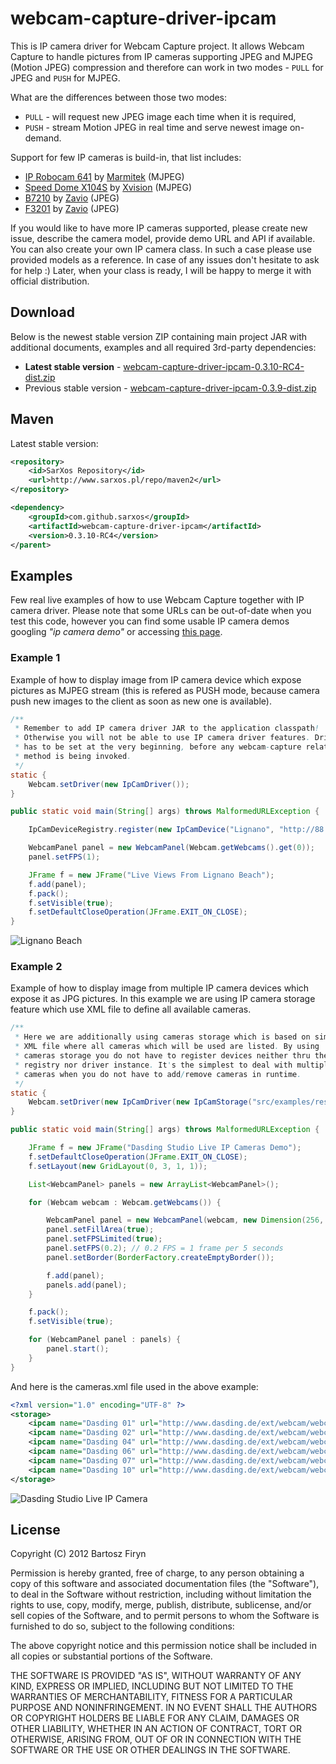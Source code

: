 # webcam-capture-driver-ipcam

This is IP camera driver for Webcam Capture project. It allows Webcam Capture to
handle pictures from IP cameras supporting JPEG and MJPEG (Motion JPEG) compression
and therefore can work in two modes - ```PULL``` for JPEG and ```PUSH``` for MJPEG.

What are the differences between those two modes:

* ```PULL``` - will request new JPEG image each time when it is required,
* ```PUSH``` - stream Motion JPEG in real time and serve newest image on-demand.

Support for few IP cameras is build-in, that list includes:

* [IP Robocam 641](http://www.marmitek.com/en/product-details/home-automation-security/ip-cameras/ip-robocam-641.php) by [Marmitek](http://www.marmitek.com/) (MJPEG)
* [Speed Dome X104S](http://www.ipcctv.com/product.php?xProd=10&xSec=26) by [Xvision](http://www.ipcctv.com/) (MJPEG)
* [B7210](http://www.zavio.com/product.php?id=45) by [Zavio](http://www.zavio.com/) (JPEG)
* [F3201](http://www.zavio.com/product.php?id=28) by [Zavio](http://www.zavio.com/) (JPEG)

If you would like to have more IP cameras supported, please create new issue, describe the camera
model, provide demo URL and API if available. You can also create your own IP camera class. In such 
a case please use provided models as a reference. In case of any issues don't hesitate to ask for
help :) Later, when your class is ready, I will be happy to merge it with official distribution.


## Download

Below is the newest stable version ZIP containing main project
JAR with additional documents, examples and all required 3rd-party
dependencies:

* **Latest stable version** - [webcam-capture-driver-ipcam-0.3.10-RC4-dist.zip](http://www.sarxos.pl/repo/maven2/com/github/sarxos/webcam-capture-driver-ipcam/0.3.10-RC4/webcam-capture-driver-ipcam-0.3.10-RC4-dist.zip)
* Previous stable version - [webcam-capture-driver-ipcam-0.3.9-dist.zip](http://www.sarxos.pl/repo/maven2/com/github/sarxos/webcam-capture-driver-ipcam/0.3.9/webcam-capture-driver-ipcam-0.3.9-dist.zip)


## Maven

Latest stable version:

```xml
<repository>
	<id>SarXos Repository</id>
	<url>http://www.sarxos.pl/repo/maven2</url>
</repository>
```
```xml
<dependency>
	<groupId>com.github.sarxos</groupId>
	<artifactId>webcam-capture-driver-ipcam</artifactId>
	<version>0.3.10-RC4</version>
</parent>
```

## Examples

Few real live examples of how to use Webcam Capture together with IP camera driver.
Please note that some URLs can be out-of-date when you test this code, however you
can find some usable IP camera demos googling _"ip camera demo"_ or accessing 
[this page](http://www.axis.com/solutions/video/gallery.htm).

### Example 1

Example of how to display image from IP camera device which expose pictures 
as MJPEG stream (this is refered as PUSH mode, because camera push new images 
to the client as soon as new one is available).

```java
/**
 * Remember to add IP camera driver JAR to the application classpath!
 * Otherwise you will not be able to use IP camera driver features. Driver
 * has to be set at the very beginning, before any webcam-capture related
 * method is being invoked.
 */
static {
	Webcam.setDriver(new IpCamDriver());
}

public static void main(String[] args) throws MalformedURLException {

	IpCamDeviceRegistry.register(new IpCamDevice("Lignano", "http://88.37.116.138/mjpg/video.mjpg", IpCamMode.PUSH));

	WebcamPanel panel = new WebcamPanel(Webcam.getWebcams().get(0));
	panel.setFPS(1);

	JFrame f = new JFrame("Live Views From Lignano Beach");
	f.add(panel);
	f.pack();
	f.setVisible(true);
	f.setDefaultCloseOperation(JFrame.EXIT_ON_CLOSE);
}
```

![Lignano Beach](https://raw.github.com/sarxos/webcam-capture/master/webcam-capture-drivers/webcam-capture-driver-ipcam/src/etc/resources/lignano-beach.png "Lignano Beach")

### Example 2

Example of how to display image from multiple IP camera devices which expose 
it as JPG pictures. In this example we are using IP camera storage feature which
use XML file to define all available cameras.

```java
/**
 * Here we are additionally using cameras storage which is based on simple
 * XML file where all cameras which will be used are listed. By using
 * cameras storage you do not have to register devices neither thru the
 * registry nor driver instance. It's the simplest to deal with multiple
 * cameras when you do not have to add/remove cameras in runtime.
 */
static {
	Webcam.setDriver(new IpCamDriver(new IpCamStorage("src/examples/resources/cameras.xml")));
}

public static void main(String[] args) throws MalformedURLException {

	JFrame f = new JFrame("Dasding Studio Live IP Cameras Demo");
	f.setDefaultCloseOperation(JFrame.EXIT_ON_CLOSE);
	f.setLayout(new GridLayout(0, 3, 1, 1));

	List<WebcamPanel> panels = new ArrayList<WebcamPanel>();

	for (Webcam webcam : Webcam.getWebcams()) {

		WebcamPanel panel = new WebcamPanel(webcam, new Dimension(256, 144), false);
		panel.setFillArea(true);
		panel.setFPSLimited(true);
		panel.setFPS(0.2); // 0.2 FPS = 1 frame per 5 seconds
		panel.setBorder(BorderFactory.createEmptyBorder());

		f.add(panel);
		panels.add(panel);
	}

	f.pack();
	f.setVisible(true);

	for (WebcamPanel panel : panels) {
		panel.start();
	}
}
```

And here is the cameras.xml file used in the above example:

```xml
<?xml version="1.0" encoding="UTF-8" ?> 
<storage>
	<ipcam name="Dasding 01" url="http://www.dasding.de/ext/webcam/webcam770.php?cam=1" />
	<ipcam name="Dasding 02" url="http://www.dasding.de/ext/webcam/webcam770.php?cam=2" />
	<ipcam name="Dasding 04" url="http://www.dasding.de/ext/webcam/webcam770.php?cam=4" />
	<ipcam name="Dasding 06" url="http://www.dasding.de/ext/webcam/webcam770.php?cam=6" />
	<ipcam name="Dasding 07" url="http://www.dasding.de/ext/webcam/webcam770.php?cam=7" />
	<ipcam name="Dasding 10" url="http://www.dasding.de/ext/webcam/webcam770.php?cam=10" />
</storage>
```

![Dasding Studio Live IP Camera](https://raw.github.com/sarxos/webcam-capture/master/webcam-capture-drivers/webcam-capture-driver-ipcam/src/etc/resources/dasding-live.png "Dasding Studio Live IP Camera")

## License

Copyright (C) 2012 Bartosz Firyn

Permission is hereby granted, free of charge, to any person obtaining a copy of this software and associated documentation files (the "Software"), to deal in the Software without restriction, including without limitation the rights to use, copy, modify, merge, publish, distribute, sublicense, and/or sell copies of the Software, and to permit persons to whom the Software is furnished to do so, subject to the following conditions:

The above copyright notice and this permission notice shall be included in all copies or substantial portions of the Software.

THE SOFTWARE IS PROVIDED "AS IS", WITHOUT WARRANTY OF ANY KIND, EXPRESS OR IMPLIED, INCLUDING BUT NOT LIMITED TO THE WARRANTIES OF MERCHANTABILITY, FITNESS FOR A PARTICULAR PURPOSE AND NONINFRINGEMENT. IN NO EVENT SHALL THE AUTHORS OR COPYRIGHT HOLDERS BE LIABLE FOR ANY CLAIM, DAMAGES OR OTHER LIABILITY, WHETHER IN AN ACTION OF CONTRACT, TORT OR OTHERWISE, ARISING FROM, OUT OF OR IN CONNECTION WITH THE SOFTWARE OR THE USE OR OTHER DEALINGS IN THE SOFTWARE.

